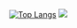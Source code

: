 
[![Top Langs](https://github-readme-stats.vercel.app/api/top-langs/?username=Elh-Ayoub&langs_count=8&layout=compact)](https://github.com/Elh-Ayoub)
<img src="https://github-readme-stats.vercel.app/api?username=Elh-Ayoub&&show_icons=true&title_color=66ccff&icon_color=66ccff&text_color=ffffff&bg_color=000000">
